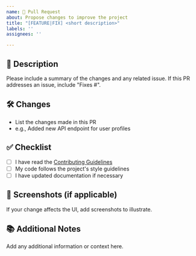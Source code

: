 ```yaml
---
name: 🚀 Pull Request
about: Propose changes to improve the project
title: "[FEATURE|FIX] <short description>"
labels: ''
assignees: ''

---
```


## 📝 Description
Please include a summary of the changes and any related issue. If this PR addresses an issue, include "Fixes #<issue number>".

## 🛠 Changes
- List the changes made in this PR
- e.g., Added new API endpoint for user profiles

## ✅ Checklist
- [ ] I have read the [Contributing Guidelines](./CONTRIBUTING.md)
- [ ] My code follows the project's style guidelines
- [ ] I have updated documentation if necessary

## 📸 Screenshots (if applicable)
If your change affects the UI, add screenshots to illustrate.

## 📚 Additional Notes
Add any additional information or context here.
